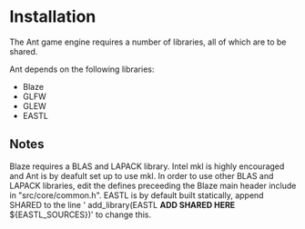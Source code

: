 # Installation

The Ant game engine requires a number of libraries, all of which are to be shared.

Ant depends on the following libraries:
* Blaze
* GLFW
* GLEW
* EASTL

## Notes
Blaze requires a BLAS and LAPACK library. Intel mkl is highly encouraged and Ant is by deafult set up to use mkl. In order to use other BLAS and LAPACK libraries,
edit the defines preceeding the Blaze main header include in "src/core/common.h".
EASTL is by default built statically, append SHARED to the line ' add_library(EASTL **ADD SHARED HERE** ${EASTL_SOURCES})' to change this.
